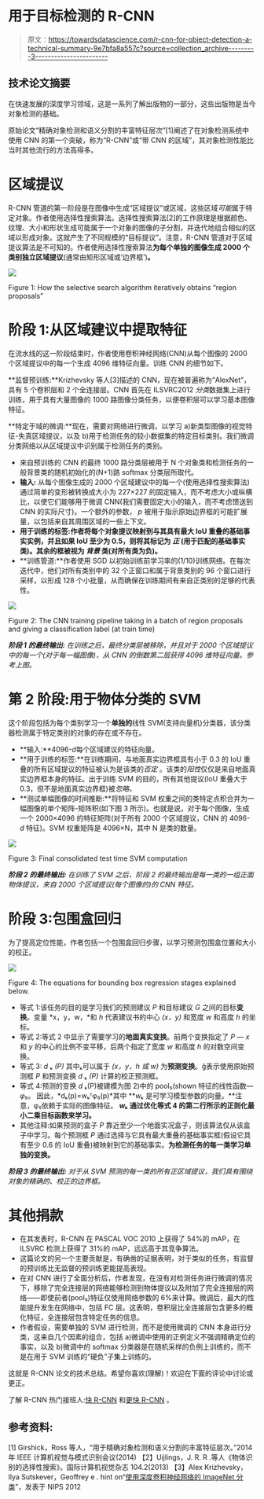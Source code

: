 # 用于目标检测的 R-CNN

> 原文：<https://towardsdatascience.com/r-cnn-for-object-detection-a-technical-summary-9e7bfa8a557c?source=collection_archive---------3----------------------->

## 技术论文摘要

在快速发展的深度学习领域，这是一系列了解出版物的一部分，这些出版物是当今对象检测的基础。

原始论文“精确对象检测和语义分割的丰富特征层次”[1]阐述了在对象检测系统中使用 CNN 的第一个突破，称为“R-CNN”或“带 CNN 的区域”，其对象检测性能比当时其他流行的方法高得多。

# 区域提议

R-CNN 管道的第一阶段是在图像中生成“区域提议”或区域，这些区域*可能*属于特定对象。作者使用选择性搜索算法。选择性搜索算法[2]的工作原理是根据颜色、纹理、大小和形状生成可能属于一个对象的图像的子分割，并迭代地组合相似的区域以形成对象。这就产生了不同规模的“目标提议”。注意，R-CNN 管道对于区域提议算法是不可知的。作者使用选择性搜索算法**为每个单独的图像生成 2000 个类别独立区域提议**(通常由矩形区域或‘边界框’)**。**

![](img/a7370779c1be1c2355a1d3c2a4e2a24f.png)

Figure 1: How the selective search algorithm iteratively obtains “region proposals”

# 阶段 1:从区域建议中提取特征

在流水线的这一阶段结束时，作者使用卷积神经网络(CNN)从每个图像的 2000 个区域提议中的每一个生成 4096 维特征向量。训练 CNN 的细节如下。

**监督预训练:**Krizhevsky 等人[3]描述的 CNN，现在被普遍称为“AlexNet”，具有 5 个卷积层和 2 个全连接层。CNN 首先在 ILSVRC2012 *分类*数据集上进行训练，用于具有大量图像的 1000 路图像分类任务，以便卷积层可以学习基本图像特征。

**特定于域的微调:**现在，需要对网络进行微调，以学习 a)新类型图像的视觉特征-失真区域提议，以及 b)用于检测任务的较小数据集的特定目标类别。我们微调分类网络以从区域提议中识别属于检测任务的类别。

*   来自预训练的 CNN 的最终 1000 路分类层被用于 N 个对象类和检测任务的一般背景类的随机初始化的(N+1)路 softmax 分类层所取代。
*   **输入:** 从每个图像生成的 2000 个区域建议中的每一个(使用选择性搜索算法)通过简单的变形被转换成大小为 227×227 的固定输入，而不考虑大小或纵横比，以使它们能够用于微调 CNN(我们需要固定大小的输入，而不考虑馈送到 CNN 的实际尺寸)。一个额外的参数， *p* 被用于指示原始边界框的可能扩展量，以包括来自其周围区域的一些上下文。
*   **用于训练的标签:**作者将每个对象提议映射到与其具有最大 IoU 重叠的**基础事实实例，并且如果 IoU 至少为 0.5，则将其标记为 ***正*** (用于匹配的基础事实类)。其余的框被视为 ***背景*** 类(对所有类为负)。**
*   **训练管道:**作者使用 SGD 以初始训练前学习率的(1/10)训练网络。在每次迭代中，他们对所有类别中的 32 个正窗口和属于背景类别的 96 个窗口进行采样，以形成 128 个小批量，从而确保在训练期间有来自正类别的足够的代表性。

![](img/f66a376b568d402af693ca30eebcf40c.png)

Figure 2: The CNN training pipeline taking in a batch of region proposals and giving a classification label (at train time)

***阶段 1 的最终输出:*** *在训练之后，最终分类层被移除，并且对于 2000 个区域提议中的每一个(对于每一幅图像)，从 CNN 的倒数第二层获得 4096 维特征向量。参考上图。*

# 第 2 阶段:用于物体分类的 SVM

这个阶段包括为每个类别学习一个**单独的**线性 SVM(支持向量机)分类器，该分类器检测属于特定类别的对象的存在或不存在。

*   **输入:**4096-*d*每个区域建议的特征向量。
*   **用于训练的标签:**在训练期间，与地面真实边界框具有小于 0.3 的 IoU 重叠的所有区域提议的特征被认为是该类的*否定* 。该类的*阳性*仅仅是来自地面真实边界框本身的特征。出于训练 SVM 的目的，所有其他提议(IoU 重叠大于 0.3，但不是地面真实边界框)被*忽略。*
*   **测试单幅图像的时间推断:**将特征和 SVM 权重之间的类特定点积合并为一幅图像的单个矩阵-矩阵积(如下图 3 所示)。也就是说，对于每个图像，生成一个 2000×4096 的特征矩阵(对于所有 2000 个区域提议，CNN 的 4096- *d* 特征)。SVM 权重矩阵是 4096×N，其中 N 是类的数量。

![](img/c684c7a298985d88000d13c850c8ba6b.png)

Figure 3: Final consolidated test time SVM computation

***阶段 2 的最终输出:*** *在训练了 SVM 之后，阶段 2 的最终输出是每一类的一组正面物体提议，来自 2000 个区域提议(每个图像的)的 CNN 特征。*

# 阶段 3:包围盒回归

为了提高定位性能，作者包括一个包围盒回归步骤，以学习预测包围盒位置和大小的校正。

![](img/e46dfe84f986b6e482d8f04bdcae30ee.png)

Figure 4: The equations for bounding box regression stages explained below.

*   等式 1:该任务的目的是学习我们的预测建议 *P* 和目标建议 *G* 之间的目标**变换**。变量 *x，y，w，*和 *h* 代表建议书的中心 *(x，y)* 和宽度 *w* 和高度 *h* 的坐标。
*   等式 2:等式 2 中显示了需要学习的**地面真实变换**。前两个变换指定了 *P — x* 和 *y* 的中心的比例不变平移，后两个指定了宽度 *w* 和高度 *h* 的对数空间变换。
*   等式 3: *d* ₖ *(P)* 其中ₖ可以属于 *(x，y，h 或 w)* 为**预测变换**。ĝ表示使用原始预测框 *P* 和预测变换 *d* ₖ *(P)* 计算的校正预测框。
*   等式 4:预测的变换 *d* ₖ(P)被建模为图 2)中的 pool₅(shown 特征的线性函数—*φ₅*。
    因此，*dₖ(p)=wₖᵀφ₅(p)*其中 ***wₖ* 是可学习模型参数的向量。**注意，φ₅依赖于实际的图像特征。 ***wₖ* 通过优化等式 4 的第二行所示的正则化最小二乘目标函数来学习。**
*   其他注释:如果预测的盒子 *P* 靠近至少一个地面实况盒子，则该算法仅从该盒子中学习。每个预测框 *P* 通过选择与它具有最大重叠的基础事实框(假设它具有至少 0.6 的 IoU 重叠)被映射到它的基础事实。**为检测任务的每一类学习单独的变换。**

***阶段 3 的最终输出:*** *对于从 SVM 预测的每一类的所有正区域提议，我们具有围绕对象的精确的、校正的边界框。*

# 其他捐款

*   在其发表时，R-CNN 在 PASCAL VOC 2010 上获得了 54%的 mAP，在 ILSVRC 检测上获得了 31%的 mAP，远远高于其竞争算法。
*   这篇论文的另一个主要贡献是，有确凿的证据表明，对于类似的任务，有监督的预训练比无监督的预训练更能提高表现。
*   在对 CNN 进行了全面分析后，作者发现，在没有对检测任务进行微调的情况下，移除了完全连接层的网络能够检测到物体提议以及附加了完全连接层的网络——即使前者(pool₅)特征仅使用网络参数的 6%来计算。微调后，最大的性能提升发生在网络中，包括 FC 层。这表明，卷积层比全连接层包含更多的概化特征，全连接层包含特定任务的信息。
*   作者假设，需要单独的 SVM 进行检测，而不是使用微调的 CNN 本身进行分类，这来自几个因素的组合，包括 a)微调中使用的正例定义不强调精确定位的事实，以及 b)微调中的 softmax 分类器是在随机采样的负例上训练的，而不是在用于 SVM 训练的“硬负”子集上训练的。

这就是 R-CNN 论文的技术总结。希望你喜欢(理解)！欢迎在下面的评论中讨论或更正。

了解 R-CNN 热门接班人:[快 R-CNN](https://medium.com/@shilpa_47526/fast-r-cnn-for-object-detection-a-technical-summary-a0ff94faa022) 和[更快 R-CNN](https://medium.com/@shilpa_47526/faster-r-cnn-for-object-detection-a-technical-summary-474c5b857b46) 。

## 参考资料:

[1] Girshick，Ross 等人，“用于精确对象检测和语义分割的丰富特征层次。”2014 年 IEEE 计算机视觉与模式识别会议(2014)
【2】Uijlings，J. R. R .等人《物体识别的选择性搜索》。国际计算机视觉杂志 104.2(2013)
【3】Alex Krizhevsky，Ilya Sutskever，Geoffrey e . hint on“[使用深度卷积神经网络的 ImageNet 分类](https://www.semanticscholar.org/paper/ImageNet-Classification-with-Deep-Convolutional-Krizhevsky-Sutskever/6bca5ff6cfe3b473a1ae04c635404c3e4109fca3)”，发表于 NIPS 2012